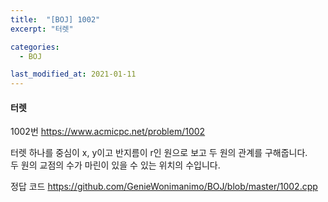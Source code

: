 ```yaml
---
title:  "[BOJ] 1002"
excerpt: "터렛"

categories:
  - BOJ

last_modified_at: 2021-01-11
---
```


#### 터렛

1002번 <https://www.acmicpc.net/problem/1002>

터렛 하나를 중심이 x, y이고 반지름이 r인 원으로 보고 두 원의 관계를 구해줍니다.<br>
두 원의 교점의 수가 마린이 있을 수 있는 위치의 수입니다.

정답 코드 <https://github.com/GenieWonimanimo/BOJ/blob/master/1002.cpp>